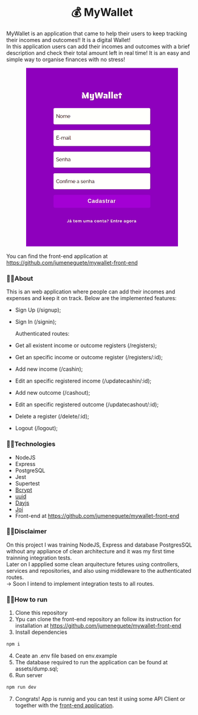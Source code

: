 <h1 align="center">💰 MyWallet</h1>

MyWallet is an application that came to help their users to keep tracking their incomes and outcomes!! It is a digital Wallet! <br/>
In this application users can add their incomes and outcomes with a brief description and check their total amount left in real time!
It is an easy and simple way to organise finances with no stress!

<p align="center"><img width="400px" src="/assets/my_wallet.gif" /></p>


You can find the front-end application at https://github.com/jumeneguete/mywallet-front-end

### 🔹🔹About

This is an web application where people can add their incomes and expenses and keep it on track. Below are the implemented features:

- Sign Up (/signup);
- Sign In (/signin);

  Authenticated routes: 
- Get all existent income or outcome registers (/registers);
- Get an specific income or outcome register (/registers/:id);
- Add new income (/cashin);
- Edit an specific registered income (/updatecashin/:id);
- Add new outcome (/cashout);
- Edit an specific registered outcome (/updatecashout/:id);
- Delete a register (/delete/:id);
- Logout (/logout);


### 🔹🔹Technologies
- NodeJS
- Express
- PostgreSQL
- Jest
- Supertest
- <a href="https://www.npmjs.com/package/bcrypt" target="_blank">Bcrypt</a>
- <a href="https://www.npmjs.com/package/uuid" target="_blank">uuid</a>
- <a href="https://www.npmjs.com/package/dayjs" target="_blank">Dayjs</a>
- <a href="https://www.npmjs.com/package/joi" target="_blank">Joi</a>
- Front-end at https://github.com/jumeneguete/mywallet-front-end

### 🔹🔹Disclaimer

On this project I was training NodeJS, Express and database PostgresSQL without any appliance of clean architecture and it was my first time trainning integration tests. <br>
Later on I appplied some clean arquitecture fetures using controllers, services and repositories, and also using middleware to the authenticated routes. <br>
→ Soon I intend to implement integration tests to all routes.

### 🔹🔹How to run

1. Clone this repository
2. Ypu can clone the front-end repository an follow its instruction for installation at https://github.com/jumeneguete/mywallet-front-end
3. Install dependencies
```bash
npm i
```
4. Ceate an .env file based on env.example
5. The database required to run the application can be found at assets/dump.sql;
6. Run server
```bash
npm run dev
```
7. Congrats! App is runnig and you can test it using some API Client or together with the <a href="https://github.com/jumeneguete/mywallet-front-end" target="_blank">front-end application</a>.
